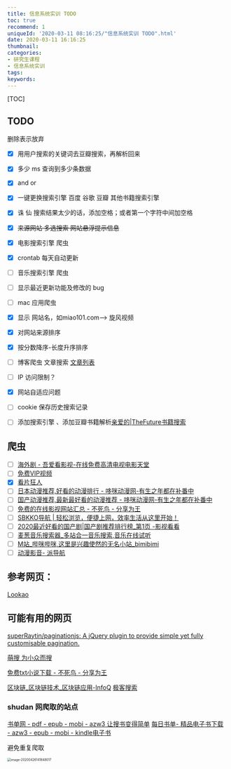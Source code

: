 ```yaml
---
title: 信息系统实训 TODO
toc: true
recommend: 1
uniqueId: '2020-03-11 08:16:25/"信息系统实训 TODO".html'
date: 2020-03-11 16:16:25
thumbnail:
categories:
- 研究生课程
- 信息系统实训
tags:
keywords:
---
```


[TOC]

<!--more-->



## TODO

删除表示放弃

- [x] 用用户搜索的关键词去豆瓣搜索，再解析回来
- [x] 多少 ms 查询到多少条数据
- [x] and or
- [x] 一键更换搜索引擎  百度 谷歌 豆瓣 其他书籍搜索引擎
- [x] 诛 仙  搜索结果太少的话，添加空格；或者第一个字符中间加空格
- [x] ~~来源网站 多选搜索 网站悬浮提示信息~~
- [x] 电影搜索引擎  爬虫
- [x] crontab 每天自动更新
- [ ] 音乐搜索引擎  爬虫
- [ ] 显示最近更新功能及修改的 bug
- [ ] mac 应用爬虫
- [x] 显示 网站名，如miao101.com-->  旋风视频
- [x]  对网站来源排序
- [x] 按分数降序-长度升序排序
- [ ] 博客爬虫 文章搜索 [文章列表](https://python.freelycode.com/contribution/list/0?page_no=102) 
- [ ] IP 访问限制？
- [x] 网站自适应问题
- [ ] cookie 保存历史搜索记录
- [ ] 添加搜索引擎 、添加豆瓣书籍解析[亲爱的|TheFuture书籍搜索](https://bks.thefuture.top/result.php?q=%E4%BA%B2%E7%88%B1%E7%9A%84&from=fromsearchbox)



## 爬虫

- [ ] [海外剧 - 吾爱看影视-在线免费高清电视电影天堂](http://www.5aikp.com/type/26.html?btwaf=59010016)
- [ ] [免费VIP视频](http://xzzxz.cn/)
- [x] [看片狂人](https://www.kpkuang.com/)
- [ ] [日本动漫推荐,好看的动漫排行 - 哆咪动漫网-有生之年都在补番中](http://www.duomimh.com/dongmantype/20/page/11.html)
- [ ] [国产动漫推荐,最新最好看的动漫推荐 - 哆咪动漫网-有生之年都在补番中](http://www.duomimh.com/dongmantype/21.html)
- [ ] [免费的在线影视网站汇总 - 不死鸟 - 分享为王](https://hao.su/531/#menu_index_5)
- [ ] [SBKKO导航 | 轻松浏览，便捷上网，效率生活从这里开始！](https://nav.sbkko.com/#term-327)
- [ ] [2020最近好看的国产剧|国产剧推荐排行榜_第1页 -影视看看](https://www.yingshikk.com/Lmob/1.html)
- [ ] [麦葱音乐搜索器_多站合一音乐搜索,音乐在线试听](https://kehu56.com/musics/)
- [ ] [M站_哔咪哔咪,这里是兴趣使然的无名小站_bimibimi](http://www.bimibimi.me/?btwaf=34600358)
- [ ] [动漫影音- 派导航](https://www.pi001.com/category/acgtv/)

## 参考网页：

[Lookao](https://lookao.com/)



## 可能有用的网页

[superRaytin/paginationjs: A jQuery plugin to provide simple yet fully customisable pagination.](https://github.com/superRaytin/paginationjs)

[萌搜 为小众而搜](https://mengso.com/)

[免费txt小说下载 - 不死鸟 - 分享为王](https://hao.su/2574/)



[区块链_区块链技术_区块链应用-InfoQ](https://www.infoq.cn/topic/Blockchain)
[极客搜索](https://s.geekbang.org/search/c=1/k=idea/t=)



### shudan 网爬取的站点

[书单网 - pdf - epub - mobi - azw3 让搜书变得简单](https://www.shudan.vip/)
[每日书单- 精品电子书下载 - azw3 - epub - mobi - kindle电子书](https://shudan.vip/)

避免重复爬取

<img src="/Users/zhangronghui/Library/Application Support/typora-user-images/image-20200426141848017.png" alt="image-20200426141848017" style="zoom:50%;" />



